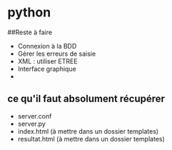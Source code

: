 # python

##Reste à faire 
* Connexion à la BDD
* Gérer les erreurs de saisie
* XML : utiliser ETREE
* Interface graphique
* 
## ce qu'il faut absolument récupérer
* server.conf
* server.py
* index.html (à mettre dans un dossier templates)
* resultat.html (à mettre dans un dossier templates)
